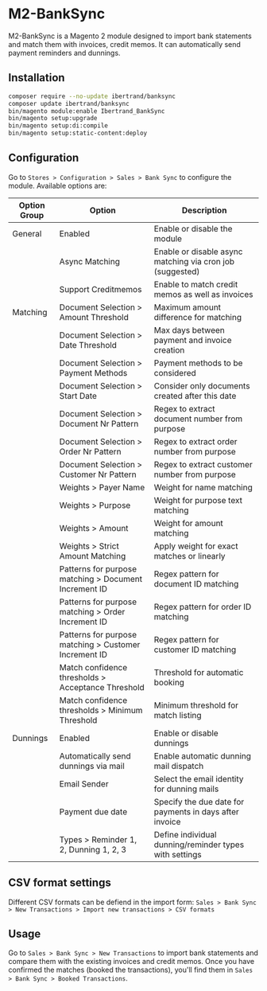 # M2-BankSync

M2-BankSync is a Magento 2 module designed to import bank statements and match them with invoices, credit memos.
It can automatically send payment reminders and dunnings.

## Installation

```bash
composer require --no-update ibertrand/banksync
composer update ibertrand/banksync
bin/magento module:enable Ibertrand_BankSync
bin/magento setup:upgrade
bin/magento setup:di:compile
bin/magento setup:static-content:deploy
```

## Configuration

Go to `Stores > Configuration > Sales > Bank Sync` to configure the module.
Available options are:

| Option Group   | Option                                                   | Description                                                 |
|----------------|----------------------------------------------------------|-------------------------------------------------------------|
| General        | Enabled                                                  | Enable or disable the module                                |
|                | Async Matching                                           | Enable or disable async matching via cron job (suggested)   |
|                | Support Creditmemos                                      | Enable to match credit memos as well as invoices            |
| Matching       | Document Selection > Amount Threshold                    | Maximum amount difference for matching                      |
|                | Document Selection > Date Threshold                      | Max days between payment and invoice creation               |
|                | Document Selection > Payment Methods                     | Payment methods to be considered                            |
|                | Document Selection > Start Date                          | Consider only documents created after this date             |
|                | Document Selection > Document Nr Pattern                 | Regex to extract document number from purpose               |
|                | Document Selection > Order Nr Pattern                    | Regex to extract order number from purpose                  |
|                | Document Selection > Customer Nr Pattern                 | Regex to extract customer number from purpose               |
|                | Weights > Payer Name                                     | Weight for name matching                                    |
|                | Weights > Purpose                                        | Weight for purpose text matching                            |
|                | Weights > Amount                                         | Weight for amount matching                                  |
|                | Weights > Strict Amount Matching                         | Apply weight for exact matches or linearly                  |
|                | Patterns for purpose matching > Document Increment ID    | Regex pattern for document ID matching                      |
|                | Patterns for purpose matching > Order Increment ID       | Regex pattern for order ID matching                         |
|                | Patterns for purpose matching > Customer Increment ID    | Regex pattern for customer ID matching                      |
|                | Match confidence thresholds > Acceptance Threshold       | Threshold for automatic booking                             |
|                | Match confidence thresholds > Minimum Threshold          | Minimum threshold for match listing                         |
| Dunnings       | Enabled                                                  | Enable or disable dunnings                                  |
|                | Automatically send dunnings via mail                     | Enable automatic dunning mail dispatch                      |
|                | Email Sender                                             | Select the email identity for dunning mails                 |
|                | Payment due date                                         | Specify the due date for payments in days after invoice     |
|                | Types > Reminder 1, 2, Dunning 1, 2, 3                   | Define individual dunning/reminder types with settings      |

## CSV format settings

Different CSV formats can be defiend in the import
form: `Sales > Bank Sync > New Transactions > Import new transactions > CSV formats`

## Usage

Go to `Sales > Bank Sync > New Transactions` to import bank statements and compare them with the existing invoices and credit memos.
Once you have confirmed the matches (booked the transactions), you'll find them in `Sales > Bank Sync > Booked Transactions`.
